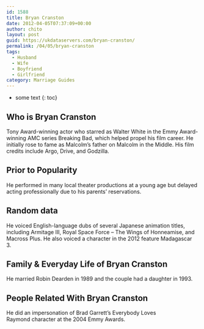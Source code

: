 ```yaml
---
id: 1588
title: Bryan Cranston
date: 2012-04-05T07:37:09+00:00
author: chito
layout: post
guid: https://ukdataservers.com/bryan-cranston/
permalink: /04/05/bryan-cranston
tags:
  - Husband
  - Wife
  - Boyfriend
  - Girlfriend
category: Marriage Guides
---
```


* some text
{: toc}


## Who is  Bryan Cranston
                  
                  
                  
Tony Award-winning actor who starred as Walter White in the Emmy Award-winning AMC series Breaking Bad, which helped propel his film career. He initially rose to fame as Malcolm&#8217;s father on Malcolm in the Middle. His film credits include Argo, Drive, and Godzilla. 
                  
                
                
                
## Prior to Popularity 
                  
                  
                  
He performed in many local theater productions at a young age but delayed acting professionally due to his parents&#8217; reservations. 
                  
                
                
                
## Random data 
                  
                  
                  
He voiced English-language dubs of several Japanese animation titles, including Armitage III, Royal Space Force &#8211; The Wings of Honneamise, and Macross Plus. He also voiced a character in the 2012 feature Madagascar 3. 
                  
                
                
                
## Family & Everyday Life of Bryan Cranston
                  
                  
                  
He married Robin Dearden in 1989 and the couple had a daughter in 1993. 
                  
                
                
                
## People Related With  Bryan Cranston
                  
                  
                  
He did an impersonation of Brad Garrett&#8217;s Everybody Loves Raymond character at the 2004 Emmy Awards. 
                  
                
              
            
          
          
          
    
    
  
